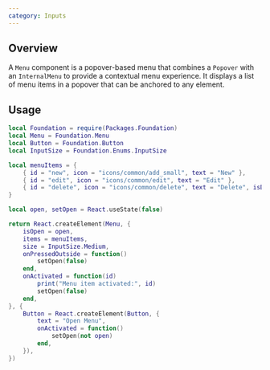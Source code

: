 ```yaml
---
category: Inputs
---
```


## Overview

A `Menu` component is a popover-based menu that combines a `Popover` with an `InternalMenu` to provide a contextual menu experience. It displays a list of menu items in a popover that can be anchored to any element.

## Usage

```lua
local Foundation = require(Packages.Foundation)
local Menu = Foundation.Menu
local Button = Foundation.Button
local InputSize = Foundation.Enums.InputSize

local menuItems = {
	{ id = "new", icon = "icons/common/add_small", text = "New" },
	{ id = "edit", icon = "icons/common/edit", text = "Edit" },
	{ id = "delete", icon = "icons/common/delete", text = "Delete", isDisabled = true },
}

local open, setOpen = React.useState(false)

return React.createElement(Menu, {
	isOpen = open,
	items = menuItems,
	size = InputSize.Medium,
	onPressedOutside = function()
		setOpen(false)
	end,
	onActivated = function(id)
		print("Menu item activated:", id)
		setOpen(false)
	end,
}, {
	Button = React.createElement(Button, {
		text = "Open Menu",
		onActivated = function()
			setOpen(not open)
		end,
	}),
})
```
